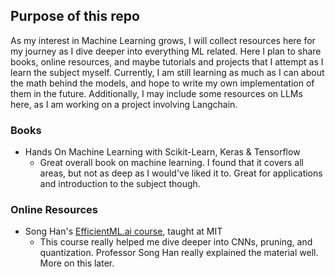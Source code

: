 ## Purpose of this repo
As my interest in Machine Learning grows, I will collect resources here for my journey as I dive deeper into everything ML related. Here I plan to share books, online resources, and maybe tutorials and projects that I attempt as I learn the subject myself. Currently, I am still learning as much as I can about the math behind the models, and hope to write my own implementation of them in the future. Additionally, I may include some resources on LLMs here, as I am working on a project involving Langchain.

### Books
- Hands On Machine Learning with Scikit-Learn, Keras & Tensorflow
  - Great overall book on machine learning. I found that it covers all areas, but not as deep as I would've liked it to. Great for applications and         introduction to the subject though.

### Online Resources
- Song Han's <a href = "https://www.youtube.com/watch?v=rCFvPEQTxKI&list=PL80kAHvQbh-pT4lCkDT53zT8DKmhE0idB">EfficientML.ai course</a>, taught at MIT
  - This course really helped me dive deeper into CNNs, pruning, and quantization. Professor Song Han really explained the material well. More on this   later.
